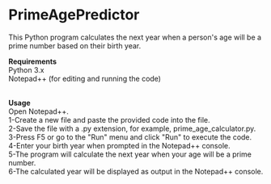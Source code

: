 # PrimeAgePredictor

This Python program calculates the next year when a person's age will be a prime number based on their birth year.

<b>Requirements</b>
<br>Python 3.x
<br>Notepad++ (for editing and running the code)

<br><b>Usage</b>
<br>Open Notepad++.
<br>1-Create a new file and paste the provided code into the file.
<br>2-Save the file with a .py extension, for example, prime_age_calculator.py.
<br>3-Press F5 or go to the "Run" menu and click "Run" to execute the code.
<br>4-Enter your birth year when prompted in the Notepad++ console.
<br>5-The program will calculate the next year when your age will be a prime number.
<br>6-The calculated year will be displayed as output in the Notepad++ console.


